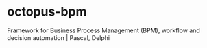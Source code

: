 # octopus-bpm
Framework for Business Process Management (BPM), workflow and decision automation | Pascal, Delphi
